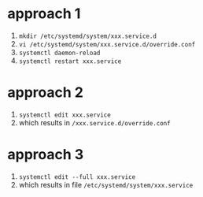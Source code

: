# approach 1
1. `mkdir /etc/systemd/system/xxx.service.d`
2. `vi /etc/systemd/system/xxx.service.d/override.conf`
3. `systemctl daemon-reload`
4. `systemctl restart xxx.service`

# approach 2
1. `systemctl edit xxx.service`
2. which results in `/xxx.service.d/override.conf`

# approach 3
1. `systemctl edit --full xxx.service`
2. which results in file `/etc/systemd/system/xxx.service`
